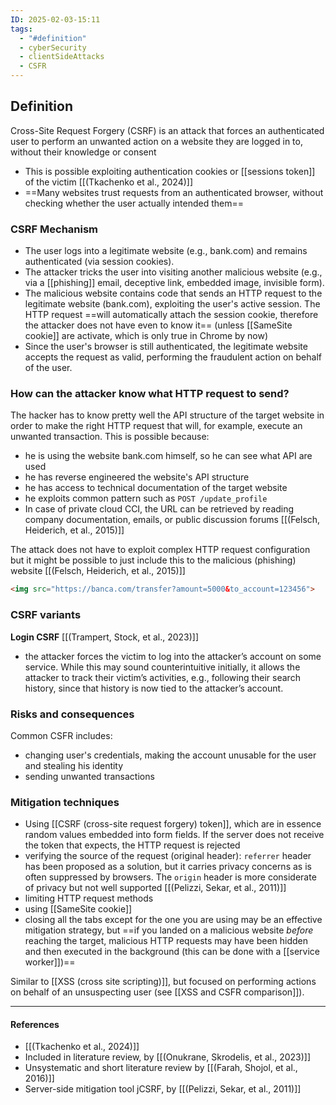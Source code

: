 ```yaml
---
ID: 2025-02-03-15:11
tags:
  - "#definition"
  - cyberSecurity
  - clientSideAttacks
  - CSFR
---
```

## Definition

Cross-Site Request Forgery (CSRF) is an attack that forces an authenticated user to perform an unwanted action on a website they are logged in to, without their knowledge or consent
- This is possible exploiting authentication cookies or [[sessions token]] of the victim [[(Tkachenko et al., 2024)]]
- ==Many websites trust requests from an authenticated browser, without checking whether the user actually intended them==

### CSRF Mechanism

- The user logs into a legitimate website (e.g., bank.com) and remains authenticated (via session cookies).
- The attacker tricks the user into visiting another malicious website (e.g., via a [[phishing]] email, deceptive link, embedded image, invisible form).
- The malicious website contains code that sends an HTTP request to the legitimate website (bank.com), exploiting the user's active session. The HTTP request ==will automatically attach the session cookie, therefore the attacker does not have even to know it== (unless [[SameSite cookie]] are activate, which is only true in Chrome by now)
- Since the user's browser is still authenticated, the legitimate website accepts the request as valid, performing the fraudulent action on behalf of the user.

### How can the attacker know what HTTP request to send?

The hacker has to know pretty well the API structure of the target website in order to make the right HTTP request that will, for example, execute an unwanted transaction. This is possible because:
- he is using the website bank.com himself, so he can see what API are used
- he has reverse engineered the website's API structure
- he has access to technical documentation of the target website 
- he exploits common pattern such as `POST /update_profile`
- In case of private cloud CCI, the URL can be retrieved by reading company documentation, emails, or public discussion forums [[(Felsch, Heiderich, et al., 2015)]]

The attack does not have to exploit complex HTTP request configuration but it might be possible to just include this to the malicious (phishing) website [[(Felsch, Heiderich, et al., 2015)]]

```html
<img src="https://banca.com/transfer?amount=5000&to_account=123456">
```

### CSRF variants

**Login CSRF** [[(Trampert, Stock, et al., 2023)]]
- the attacker forces the victim to log into the attacker’s account on some service. While this may sound counterintuitive initially, it allows the attacker to track their victim’s activities, e.g., following their search history, since that history is now tied to the attacker’s account.

### Risks and consequences

Common CSFR includes:
- changing user's credentials, making the account unusable for the user and stealing his identity
- sending unwanted transactions

### Mitigation techniques

- Using [[CSRF (cross-site request forgery) token]], which are in essence random values embedded into form fields. If the server does not receive the token that expects, the HTTP request is rejected
- verifying the source of the request (original header): `referrer` header has been proposed as a solution, but it carries privacy concerns as is often suppressed by browsers. The `origin` header is more considerate of privacy but not well supported [[(Pelizzi, Sekar, et al., 2011)]]
- limiting HTTP request methods
- using [[SameSite cookie]]
- closing all the tabs except for the one you are using may be an effective mitigation strategy, but ==if you landed on a malicious website *before* reaching the target, malicious HTTP requests may have been hidden and then executed in the background (this can be done with a [[service worker]])==

Similar to [[XSS (cross site scripting)]], but focused on performing actions on behalf of an unsuspecting user (see [[XSS and CSFR comparison]]).

---
#### References
- [[(Tkachenko et al., 2024)]]
- Included in literature review, by [[(Onukrane, Skrodelis, et al., 2023)]]
- Unsystematic and short literature review by [[(Farah, Shojol, et al., 2016)]]
- Server-side mitigation tool jCSRF, by [[(Pelizzi, Sekar, et al., 2011)]]
